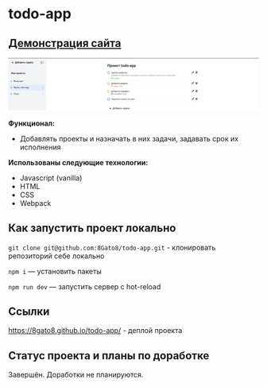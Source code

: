 # todo-app

## [Демонстрация сайта](https://8gato8.github.io/todo-app/)

<div align="center">
  <img src="./src/assets/img/todo-app.png">
</div>

**Функционал:**

- Добавлять проекты и назначать в них задачи, задавать срок их исполнения

**Использованы следующие технологии:**

- Javascript (vanilla)
- HTML
- CSS
- Webpack

## Как запустить проект локально

`git clone git@github.com:8Gato8/todo-app.git` - клонировать репозиторий себе локально

`npm i` — установить пакеты

`npm run dev` — запустить сервер с hot-reload

## Ссылки

https://8gato8.github.io/todo-app/ - деплой проекта

## Статус проекта и планы по доработке

Завершён. Доработки не планируются.
